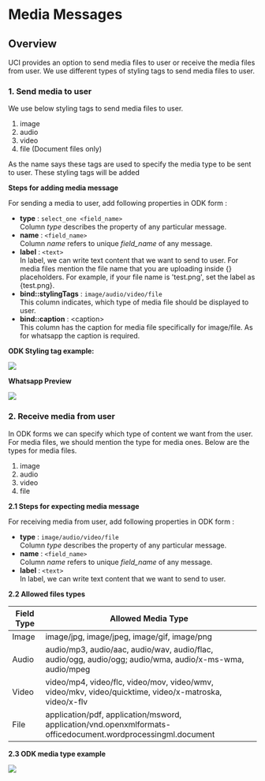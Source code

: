 # Media Messages

## Overview

UCI provides an option to send media files to user or receive the media files from user. We use different types of styling tags to send media files to user.

### 1. Send media to user

We use below styling tags to send media files to user.

1. image
2. audio
3. video
4. file (Document files only)

As the name says these tags are used to specify the media type to be sent to user. These styling tags will be added&#x20;

**Steps for adding media message**

For sending a media to user, add following properties in ODK form :

* **type** : `select_one <field_name>`\
  Column _type_ describes the property of any particular message.
* **name** : `<field_name>`\
  Column _name_ refers to unique _field\_name_ of any message. &#x20;
* **label** : `<text>`\
  In label, we can write text content that we want to send to user. For media files mention the file name that you are uploading inside {} placeholders. For example, if your file name is 'test.png', set the label as {test.png}.&#x20;
* **bind::stylingTags** : `image/audio/video/file`\
  This column indicates, which type of media file should be displayed to user.
* **bind::caption** : \<caption>\
  This column has the caption for media file specifically for image/file. As for whatsapp the caption is required.&#x20;

**ODK Styling tag example:**

![](../../../../../.gitbook/assets/media-styling-tag.png)

**Whatsapp Preview**

![](../../../../../.gitbook/assets/media-image-whatsapp-preview.png)

### 2. Receive media from user

In ODK forms we can specify which type of content we want from the user. For media files, we should mention the type for media ones. Below are the types for media files.

1. image
2. audio
3. video
4. file

**2.1 Steps for expecting media message**

For receiving media from user, add following properties in ODK form :

* **type** : `image/audio/video/file`\
  Column _type_ describes the property of any particular message.
* **name** : `<field_name>`\
  Column _name_ refers to unique _field\_name_ of any message. &#x20;
* **label** : `<text>`\
  In label, we can write text content that we want to send to user.&#x20;

**2.2 Allowed files types**

| Field Type | Allowed Media Type                                                                                           |
| ---------- | ------------------------------------------------------------------------------------------------------------ |
| Image      | image/jpg, image/jpeg, image/gif, image/png                                                                  |
| Audio      | audio/mp3, audio/aac, audio/wav, audio/flac, audio/ogg, audio/ogg; audio/wma, audio/x-ms-wma, audio/mpeg     |
| Video      | video/mp4, video/flc, video/mov, video/wmv, video/mkv, video/quicktime, video/x-matroska, video/x-flv        |
| File       | application/pdf, application/msword, application/vnd.openxmlformats-officedocument.wordprocessingml.document |

**2.3 ODK media type example**

![ ](../../../../../.gitbook/assets/upload-media-odk.png)
